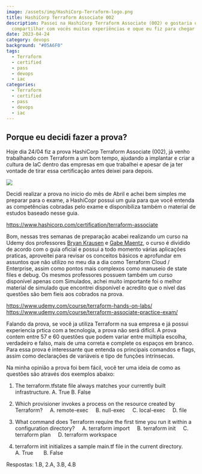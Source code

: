 ```yaml
---
image: /assets/img/HashiCorp-Terraform-logo.png
title: HashiCorp Terraform Associate 002
description: Passei na HashiCorp Terraform Associate (002) e gostaria de
  compartilhar com vocês muitas experiências e oque eu fiz para chegar até aqui.
date: 2023-04-24
category: devops
background: "#05A6F0"
tags:
  - Terraform
  - certified
  - pass
  - devops
  - iac
categories:
  - Terraform
  - certified
  - pass
  - devops
  - iac
---
```

## Porque eu decidi fazer a prova? 

Hoje dia 24/04 fiz a prova HashiCorp Terraform Associate (002), já venho trabalhando com Terraform a um bom tempo, ajudando a implantar e criar a cultura de IaC dentro das empresas em que trabalhei e apesar de ja ter vontade de tirar essa certificação antes deixei para depois.

![](/assets/img/terraformassociate.png)

Decidi realizar a prova no inicio do mês de Abril e achei bem simples me preparar para o exame, a HashiCopr possui um guia para que você entenda as competências cobradas pelo exame e disponibiliza também o material de estudos baseado nesse guia.

<https://www.hashicorp.com/certification/terraform-associate>

Bom, nessas tres semanas de preparação acabei realizando um curso na Udemy dos professores [Bryan Krausen](https://www.udemy.com/user/bryan-krausen/) e [Gabe Maentz](https://www.udemy.com/user/gabe-maentz-2/), o curso é dividido de acordo com o guia oficial e possui a todo momento várias aplicações praticas, aproveitei para revisar os conceitos básicos e aprofundar em assuntos que não utilizo no meu dia a dia como Terraform Cloud / Enterprise, assim como pontos mais complexos como manuseio de state files e debug. Os mesmos professores possuem também um curso disponível apenas com Simulados, achei muito importante foi o melhor material de simulado que encontrei disponível e acredito que o nível das questões são bem fieis aos cobrados na prova.

<https://www.udemy.com/course/terraform-hands-on-labs/>
<https://www.udemy.com/course/terraform-associate-practice-exam/>

Falando da prova, se você ja utiliza Terraform na sua empresa e já possui experiencia prtica com a tecnologia, a prova não será difícil. A prova contem entre 57 e 60 questões que podem variar entre múltipla escolha, verdadeiro e falso, mais de uma correta e complete os espaços em branco. Para essa prova é interessante que entenda os principais comandos e flags, assim como declarações de variáveis e tipo de funções intrínsecas.

Na minha opinião a prova foi bem fácil, você ter uma ideia de como as questões são através dos exemplos abaixo:

1) The terraform.tfstate file always matches your currently built infrastructure.
  A. True
  B. False 

2) Which provisioner invokes a process on the resource created by Terraform?
    A. remote-exec
    B. null-exec
    C. local-exec
    D. file

3) What command does Terraform require the first time you run it within a configuration directory?
    A. terraform import
    B. terraform init
    C. terraform plan
    D. terraform workspace

4) terraform init initializes a sample main.tf file in the current directory.
      A. True
      B. False

Respostas:
1.B, 2.A, 3.B, 4.B